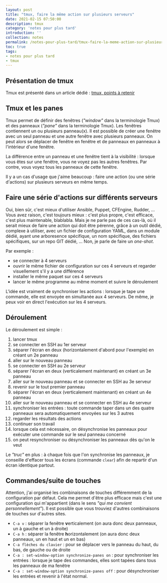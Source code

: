 ```yaml
---
layout: post
title: "tmux, faire la même action sur plusieurs serveurs"
date: 2021-02-15 07:50:00
description: tmux
category: 'notes pour plus tard'
introduction: ''
collection: notes
permalink: /notes-pour-plus-tard/tmux-faire-la-meme-action-sur-plusieurs-serveurs/
toc: true
tags:
- notes pour plus tard
- tmux
---
```


## Présentation de tmux
Tmux est présenté dans un article dédié : [tmux, points à retenir](/notes-pour-plus-tard/tmux-points-a-retenir/)

## Tmux et les panes
Tmux permet de définir des fenêtres (*"window"* dans la terminologie Tmux) et des panneaux (*"pane"* dans la terminologie Tmux). Les fenêtres contiennent un ou plusieurs panneau(x). Il est possible de créer une fenêtre avec un seul panneau et une autre fenêtre avec plusieurs panneaux. On peut alors se déplacer de fenêtre en fenêtre et de panneaux en panneaux à l'intérieur d'une fenêtre.

La différence entre un panneau et une fenêtre tient à la visibilité : lorsque vous êtes sur une fenêtre, vous ne voyez pas les autres fenêtres. Par contre, vous voyez tous les panneaux de cette fenêtre.

Il y a un cas d'usage que j'aime beaucoup : faire une action (ou une série d'actions) sur plusieurs serveurs en même temps.


## Faire une série d'actions sur différents serveurs
Oui, bien sûr, c'est mieux d'utiliser Ansible, Puppet, CFEngine, Rudder, ... Vous avez raison, c'est toujours mieux : c'est plus propre, c'est efficace, c'est plus maintenable, blablabla. Mais je ne parle pas de ces cas-là, où il serait mieux de faire une action qui doit être pérenne, grâce à un outil dédié, complexe à utiliser, avec un fichier de configuration YAML, dans un module dédié, ayant une arboresence spécifique, un nom spécifique, des fichiers spécifiques, sur un repo GIT dédié, ... Non, je parle de faire un *one-shot*.

Par exemple :
* se connecter à 4 serveurs
* ouvrir le même fichier de configuration sur ces 4 serveurs et regarder visuellement s'il y a une différence
* installer le même paquet sur ces 4 serveurs
* lancer le même programme au même moment et suivre le déroulement

L'idée est vraiment de synchroniser les actions : lorsque je tape une commande, elle est envoyée en simultanée aux 4 serveurs. De même, je peux voir en direct l'exécution sur les 4 serveurs.

## Déroulement
Le déroulement est simple :
1. lancer tmux
2. se connecter en SSH au 1er serveur
3. séparer l'écran en deux (horizontalement d'abord pour l'exemple) en créant un 2e panneau
4. aller sur le nouveau panneau
5. se connecter en SSH au 2e serveur
6. séparer l'écran en deux (verticalement maintenant) en créant un 3e panneau
5. aller sur le nouveau panneau et se connecter en SSH au 3e serveur
7. revenir sur le tout premier panneau
8. séparer l'écran en deux (verticalement maintenant) en créant un 4e panneau
9. aller sur le nouveau panneau et se connecter en SSH au 4e serveur
10. synchroniser les entrées : toute commande taper dans un des quatre panneaux sera automatiquement envoyées sur les 3 autres
11. regarder les résultats des actions
12. continuer son travail
13. lorsque cela est nécessaire, on désynchronise les panneaux pour exécuter une commande sur le seul panneau concerné
14. on peut resynchroniser ou désynchroniser les panneaux dès qu'on le veut

Le *"truc"* en plus : à chaque fois que l'on synchronise les panneaux, je conseille d'effacer tous les écrans (commande `clear`) afin de repartir d'un écran identique partout.

## Commandes/suite de touches
Attention, j'ai organisé les combinaisons de touches différemment de la configuration par défaut. Cela me permet d'être plus efficace mais c'est une configuration qui m'appartient (dans le sens *"qui me convient personnellement"*). Il est possible que vous trouviez d'autres combinaisons de touches sur d'autres sites.

* `C-a v` : séparer la fenêtre **v**erticalement (on aura donc deux panneaux, un à gauche et un à droite)
* `C-a h` : séparer la fenêtre **h**orizontalement (on aura donc deux panneaux, un en haut et un en bas)
* `C-a flèches du clavier` : pour se déplacer vers le panneau du haut, du bas, de gauche ou de droite
* `C-a : set-window-option synchronize-panes on` : pour synchroniser les entrées : lorsque je tape des commandes, elles sont tapées dans tous les panneaux de ma fenêtre
* `C-a : set-window-option synchronize-panes off` : pour désynchroniser les entrées et revenir à l'état normal.

